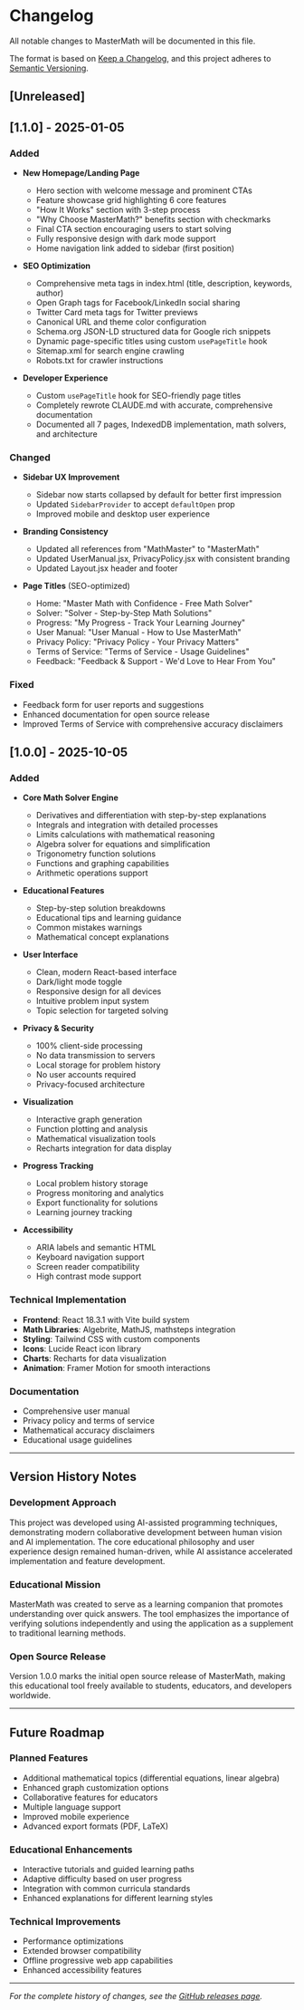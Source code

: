 # Changelog

All notable changes to MasterMath will be documented in this file.

The format is based on [Keep a Changelog](https://keepachangelog.com/en/1.0.0/),
and this project adheres to [Semantic Versioning](https://semver.org/spec/v2.0.0.html).

## [Unreleased]

## [1.1.0] - 2025-01-05

### Added
- **New Homepage/Landing Page**
  - Hero section with welcome message and prominent CTAs
  - Feature showcase grid highlighting 6 core features
  - "How It Works" section with 3-step process
  - "Why Choose MasterMath?" benefits section with checkmarks
  - Final CTA section encouraging users to start solving
  - Fully responsive design with dark mode support
  - Home navigation link added to sidebar (first position)

- **SEO Optimization**
  - Comprehensive meta tags in index.html (title, description, keywords, author)
  - Open Graph tags for Facebook/LinkedIn social sharing
  - Twitter Card meta tags for Twitter previews
  - Canonical URL and theme color configuration
  - Schema.org JSON-LD structured data for Google rich snippets
  - Dynamic page-specific titles using custom `usePageTitle` hook
  - Sitemap.xml for search engine crawling
  - Robots.txt for crawler instructions

- **Developer Experience**
  - Custom `usePageTitle` hook for SEO-friendly page titles
  - Completely rewrote CLAUDE.md with accurate, comprehensive documentation
  - Documented all 7 pages, IndexedDB implementation, math solvers, and architecture

### Changed
- **Sidebar UX Improvement**
  - Sidebar now starts collapsed by default for better first impression
  - Updated `SidebarProvider` to accept `defaultOpen` prop
  - Improved mobile and desktop user experience

- **Branding Consistency**
  - Updated all references from "MathMaster" to "MasterMath"
  - Updated UserManual.jsx, PrivacyPolicy.jsx with consistent branding
  - Updated Layout.jsx header and footer

- **Page Titles** (SEO-optimized)
  - Home: "Master Math with Confidence - Free Math Solver"
  - Solver: "Solver - Step-by-Step Math Solutions"
  - Progress: "My Progress - Track Your Learning Journey"
  - User Manual: "User Manual - How to Use MasterMath"
  - Privacy Policy: "Privacy Policy - Your Privacy Matters"
  - Terms of Service: "Terms of Service - Usage Guidelines"
  - Feedback: "Feedback & Support - We'd Love to Hear From You"

### Fixed
- Feedback form for user reports and suggestions
- Enhanced documentation for open source release
- Improved Terms of Service with comprehensive accuracy disclaimers

## [1.0.0] - 2025-10-05

### Added
- **Core Math Solver Engine**
  - Derivatives and differentiation with step-by-step explanations
  - Integrals and integration with detailed processes
  - Limits calculations with mathematical reasoning
  - Algebra solver for equations and simplification
  - Trigonometry function solutions
  - Functions and graphing capabilities
  - Arithmetic operations support

- **Educational Features**
  - Step-by-step solution breakdowns
  - Educational tips and learning guidance
  - Common mistakes warnings
  - Mathematical concept explanations

- **User Interface**
  - Clean, modern React-based interface
  - Dark/light mode toggle
  - Responsive design for all devices
  - Intuitive problem input system
  - Topic selection for targeted solving

- **Privacy & Security**
  - 100% client-side processing
  - No data transmission to servers
  - Local storage for problem history
  - No user accounts required
  - Privacy-focused architecture

- **Visualization**
  - Interactive graph generation
  - Function plotting and analysis
  - Mathematical visualization tools
  - Recharts integration for data display

- **Progress Tracking**
  - Local problem history storage
  - Progress monitoring and analytics
  - Export functionality for solutions
  - Learning journey tracking

- **Accessibility**
  - ARIA labels and semantic HTML
  - Keyboard navigation support
  - Screen reader compatibility
  - High contrast mode support

### Technical Implementation
- **Frontend**: React 18.3.1 with Vite build system
- **Math Libraries**: Algebrite, MathJS, mathsteps integration
- **Styling**: Tailwind CSS with custom components
- **Icons**: Lucide React icon library
- **Charts**: Recharts for data visualization
- **Animation**: Framer Motion for smooth interactions

### Documentation
- Comprehensive user manual
- Privacy policy and terms of service
- Mathematical accuracy disclaimers
- Educational usage guidelines

---

## Version History Notes

### Development Approach
This project was developed using AI-assisted programming techniques, demonstrating modern collaborative development between human vision and AI implementation. The core educational philosophy and user experience design remained human-driven, while AI assistance accelerated implementation and feature development.

### Educational Mission
MasterMath was created to serve as a learning companion that promotes understanding over quick answers. The tool emphasizes the importance of verifying solutions independently and using the application as a supplement to traditional learning methods.

### Open Source Release
Version 1.0.0 marks the initial open source release of MasterMath, making this educational tool freely available to students, educators, and developers worldwide.

---

## Future Roadmap

### Planned Features
- Additional mathematical topics (differential equations, linear algebra)
- Enhanced graph customization options
- Collaborative features for educators
- Multiple language support
- Improved mobile experience
- Advanced export formats (PDF, LaTeX)

### Educational Enhancements
- Interactive tutorials and guided learning paths
- Adaptive difficulty based on user progress
- Integration with common curricula standards
- Enhanced explanations for different learning styles

### Technical Improvements
- Performance optimizations
- Extended browser compatibility
- Offline progressive web app capabilities
- Enhanced accessibility features

---

*For the complete history of changes, see the [GitHub releases page](https://github.com/sparkinCreations/MathMaster/releases).*
